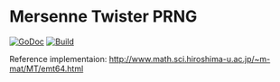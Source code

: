 # Mersenne Twister PRNG

[![GoDoc](https://godoc.org/github.com/dim13/mt19937?status.svg)](https://godoc.org/github.com/dim13/mt19937)
[![Build](https://github.com/dim13/mt19937/workflows/build/badge.svg)](https://github.com/dim13/mt19937template/actions)

Reference implementaion: http://www.math.sci.hiroshima-u.ac.jp/~m-mat/MT/emt64.html
